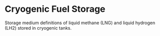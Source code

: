# Cryogenic Fuel Storage

Storage medium definitions of liquid methane (LNG) and liquid hydrogen (LH2) stored in cryogenic tanks. 